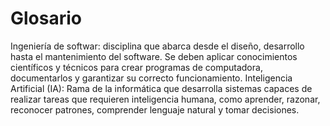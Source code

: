 # Glosario

Ingeniería de softwar: disciplina que abarca desde el diseño, desarrollo hasta el mantenimiento del software. Se deben aplicar conocimientos científicos y técnicos para crear programas de computadora, documentarlos y garantizar su correcto funcionamiento.
Inteligencia Artificial (IA): Rama de la informática que desarrolla sistemas capaces de realizar tareas que requieren inteligencia humana, como aprender, razonar, reconocer patrones, comprender lenguaje natural y tomar decisiones.